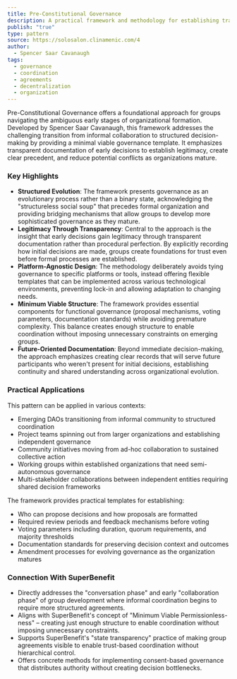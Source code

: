 ```yaml
---
title: Pre-Constitutional Governance
description: A practical framework and methodology for establishing transparent governance foundations in emergent organizations before formal structures are fully developed.
publish: "true"
type: pattern
source: https://solosalon.clinamenic.com/4
author:
  - Spencer Saar Cavanaugh
tags:
  - governance
  - coordination
  - agreements
  - decentralization
  - organization
---
```


Pre-Constitutional Governance offers a foundational approach for groups navigating the ambiguous early stages of organizational formation. Developed by Spencer Saar Cavanaugh, this framework addresses the challenging transition from informal collaboration to structured decision-making by providing a minimal viable governance template. It emphasizes transparent documentation of early decisions to establish legitimacy, create clear precedent, and reduce potential conflicts as organizations mature.

### Key Highlights
- **Structured Evolution**: The framework presents governance as an evolutionary process rather than a binary state, acknowledging the "structureless social soup" that precedes formal organization and providing bridging mechanisms that allow groups to develop more sophisticated governance as they mature.
- **Legitimacy Through Transparency**: Central to the approach is the insight that early decisions gain legitimacy through transparent documentation rather than procedural perfection. By explicitly recording how initial decisions are made, groups create foundations for trust even before formal processes are established.
- **Platform-Agnostic Design**: The methodology deliberately avoids tying governance to specific platforms or tools, instead offering flexible templates that can be implemented across various technological environments, preventing lock-in and allowing adaptation to changing needs.
- **Minimum Viable Structure**: The framework provides essential components for functional governance (proposal mechanisms, voting parameters, documentation standards) while avoiding premature complexity. This balance creates enough structure to enable coordination without imposing unnecessary constraints on emerging groups.
- **Future-Oriented Documentation**: Beyond immediate decision-making, the approach emphasizes creating clear records that will serve future participants who weren't present for initial decisions, establishing continuity and shared understanding across organizational evolution.

### Practical Applications

This pattern can be applied in various contexts:

- Emerging DAOs transitioning from informal community to structured coordination
- Project teams spinning out from larger organizations and establishing independent governance
- Community initiatives moving from ad-hoc collaboration to sustained collective action
- Working groups within established organizations that need semi-autonomous governance
- Multi-stakeholder collaborations between independent entities requiring shared decision frameworks

The framework provides practical templates for establishing:
- Who can propose decisions and how proposals are formatted
- Required review periods and feedback mechanisms before voting
- Voting parameters including duration, quorum requirements, and majority thresholds
- Documentation standards for preserving decision context and outcomes
- Amendment processes for evolving governance as the organization matures

### Connection With SuperBenefit

- Directly addresses the "conversation phase" and early "collaboration phase" of group development where informal coordination begins to require more structured agreements.
- Aligns with SuperBenefit's concept of "Minimum Viable Permissionless-ness" – creating just enough structure to enable coordination without imposing unnecessary constraints.
- Supports SuperBenefit's "state transparency" practice of making group agreements visible to enable trust-based coordination without hierarchical control.
- Offers concrete methods for implementing consent-based governance that distributes authority without creating decision bottlenecks.